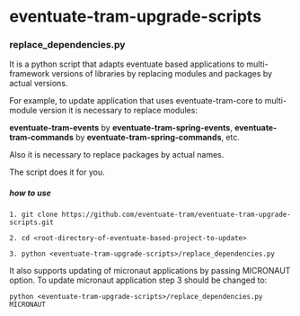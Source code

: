 # eventuate-tram-upgrade-scripts

### replace_dependencies.py

It is a python script that adapts eventuate based applications to
multi-framework versions of libraries by replacing modules and packages by actual versions.

For example, to update application that uses eventuate-tram-core to multi-module version
it is necessary to replace modules:

**eventuate-tram-events** by **eventuate-tram-spring-events**, **eventuate-tram-commands** by **eventuate-tram-spring-commands**, etc.

Also it is necessary to replace packages by actual names.

The script does it for you.

##### how to use

`1. git clone https://github.com/eventuate-tram/eventuate-tram-upgrade-scripts.git`

`2. cd <root-directory-of-eventuate-based-project-to-update>`

`3. python <eventuate-tram-upgrade-scripts>/replace_dependencies.py`

It also supports updating of micronaut applications by passing MICRONAUT option.
To update micronaut application step 3 should be changed to:

`python <eventuate-tram-upgrade-scripts>/replace_dependencies.py MICRONAUT`

